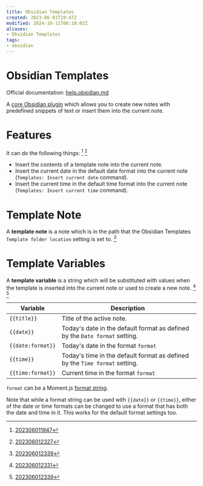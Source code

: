 ```yaml
---
title: Obsidian Templates
created: 2023-06-01T19:47Z
modified: 2024-10-11T06:10:02Z
aliases:
- Obsidian Templates
tags:
- obsidian
---
```


# Obsidian Templates

Official documentation: [help.obsidian.md](https://help.obsidian.md/Plugins/Templates)

A [core Obsidian plugin](obsidian-core-plugin.md) which allows you to create new notes with predefined snippets of text or insert them into the current note.

# Features

It can do the following things: [^1] [^2]
* Insert the contents of a template note into the current note.
* Insert the current date in the default date format into the current note (`Templates: Insert current date` command).
* Insert the current time in the default time format into the current note (`Templates: Insert current time` command).

# Template Note

A **template note** is a note which is in the path that the Obsidian Templates `Template folder location` setting is set to. [^4]

# Template Variables

A **template variable** is a string which will be substituted with values when the template is inserted into the current note or used to create a new note. [^3] [^4]

Variable | Description
---------|------------
`{{title}}` | Title of the active note.
`{{date}}` | Today's date in the default format as defined by the `Date format` setting.
`{{date:format}}` | Today's date in the format `format`
`{{time}}` | Today's time in the default format as defined by the `Time format` setting.
`{{time:format}}` | Current time in the format `format`

`format` can be a Moment.js [format string](https://momentjs.com/docs/#/displaying/format/).

Note that while a format string can be used with `{{date}}` or `{{time}}`, either of the date or time formats can be changed to use a format that has both the date and time in it. This works for the default format settings too.

[^1]: [202306011947](../entries/202306011947.md)

[^2]: [202306012327](../entries/202306012327.md)

[^3]: [202306012331](../entries/202306012331.md)

[^4]: [202306012339](../entries/202306012339.md)
